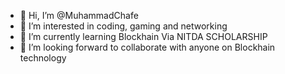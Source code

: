 - 👋 Hi, I’m @MuhammadChafe
- 👀 I’m interested in coding, gaming and networking
- 🌱 I’m currently learning Blockhain Via NITDA SCHOLARSHIP
- 💞️ I’m looking forward to collaborate with anyone on Blockhain technology


<!---
MuhammadChafe/MuhammadChafe is a ✨ special ✨ repository because its `README.md` (this file) appears on your GitHub profile.
You can click the Preview link to take a look at your changes.
--->
